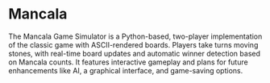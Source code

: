 # Mancala
 The Mancala Game Simulator is a Python-based, two-player implementation of the classic game with ASCII-rendered boards. Players take turns moving stones, with real-time board updates and automatic winner detection based on Mancala counts. It features interactive gameplay and plans for future enhancements like AI, a graphical interface, and game-saving options.
